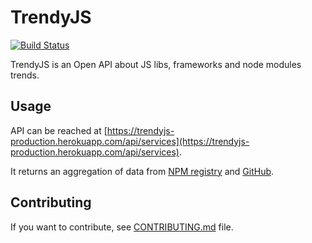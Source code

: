 # TrendyJS

[![Build Status](https://travis-ci.org/octo-web-front-end-tribe/trendyjs.svg?branch=master)](https://travis-ci.org/octo-web-front-end-tribe/trendyjs)

TrendyJS is an Open API about JS libs, frameworks and node modules trends.

## Usage

API can be reached at [https://trendyjs-production.herokuapp.com/api/services](https://trendyjs-production.herokuapp.com/api/services).

It returns an aggregation of data from [NPM registry](https://www.npmjs.com/) and [GitHub](https://github.com).

## Contributing

If you want to contribute, see [CONTRIBUTING.md](CONTRIBUTING.md) file.
